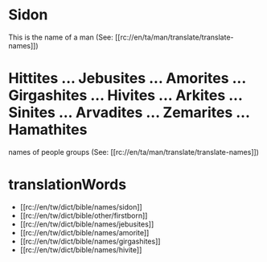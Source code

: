 # Sidon

This is the name of a man (See: [[rc://en/ta/man/translate/translate-names]])

# Hittites ... Jebusites ... Amorites ... Girgashites ... Hivites ... Arkites ... Sinites ... Arvadites ... Zemarites ... Hamathites

names of people groups (See: [[rc://en/ta/man/translate/translate-names]])

# translationWords

* [[rc://en/tw/dict/bible/names/sidon]]
* [[rc://en/tw/dict/bible/other/firstborn]]
* [[rc://en/tw/dict/bible/names/jebusites]]
* [[rc://en/tw/dict/bible/names/amorite]]
* [[rc://en/tw/dict/bible/names/girgashites]]
* [[rc://en/tw/dict/bible/names/hivite]]